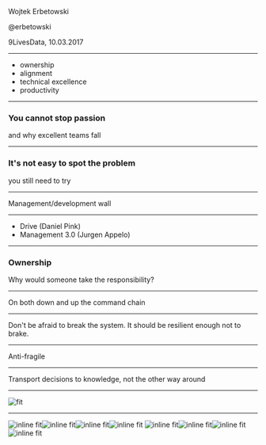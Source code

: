 Wojtek Erbetowski

@erbetowski

9LivesData, 10.03.2017

---
* ownership
* alignment
* technical excellence
* productivity

---
### You cannot stop passion
and why excellent teams fall

---
### It's not easy to spot the problem
you still need to try

---
Management/development wall

---
* Drive (Daniel Pink)
* Management 3.0 (Jurgen Appelo)

---
### Ownership
Why would someone take the responsibility?

---
On both down and up the command chain

---
Don't be afraid to break the system. It should be resilient enough not to brake.

---
Anti-fragile

---
Transport decisions to knowledge, not the other way around

---
![fit](http://sloanreview.mit.edu/files/2008/12/49102-si1-lo6.png)

---
![inline fit](https://images-na.ssl-images-amazon.com/images/I/41cmM6UedGL._SX331_BO1,204,203,200_.jpg)![inline fit](http://www.poppendieck.com/images/Agiletoolkit.jpg)![inline fit](https://images-na.ssl-images-amazon.com/images/I/41QvewqcM2L._SX320_BO1,204,203,200_.jpg)![inline fit](https://upload.wikimedia.org/wikipedia/en/b/bb/Antifragile.png)
![inline fit](https://images-na.ssl-images-amazon.com/images/I/61MnRyNuIDL.jpg)![inline fit](https://images-na.ssl-images-amazon.com/images/I/51jDdnYkVEL._SX329_BO1,204,203,200_.jpg)![inline fit](https://images-na.ssl-images-amazon.com/images/I/51OOE9S2fuL.jpg)![inline fit](https://1qjpt15fhlq3xjfpm2utibj1-wpengine.netdna-ssl.com/wp-content/uploads/2015/02/Management-3.0-agile-management-book-cover-230x300.jpg)


